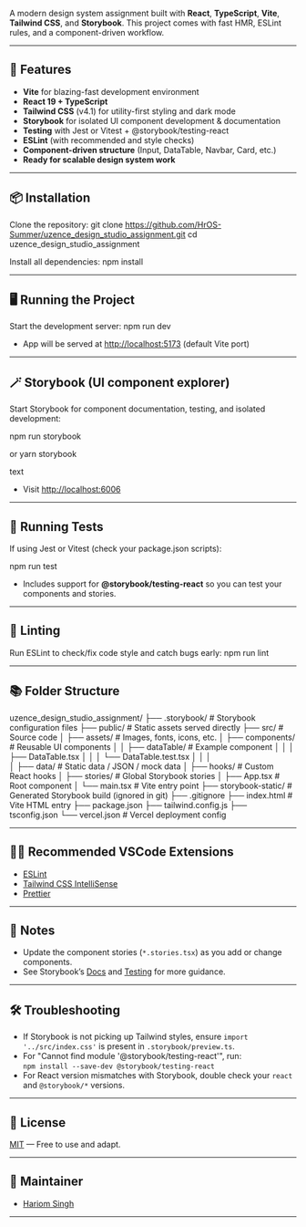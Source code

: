 A modern design system assignment built with **React**, **TypeScript**, **Vite**, **Tailwind CSS**, and **Storybook**. This project comes with fast HMR, ESLint rules, and a component-driven workflow.

---

## 🚀 Features

- **Vite** for blazing-fast development environment
- **React 19 + TypeScript**
- **Tailwind CSS** (v4.1) for utility-first styling and dark mode
- **Storybook** for isolated UI component development & documentation
- **Testing** with Jest or Vitest + @storybook/testing-react
- **ESLint** (with recommended and style checks)
- **Component-driven structure** (Input, DataTable, Navbar, Card, etc.)
- **Ready for scalable design system work**

---

## 📦 Installation

Clone the repository:
git clone https://github.com/HrOS-Summer/uzence_design_studio_assignment.git
cd uzence_design_studio_assignment


Install all dependencies:
npm install


---

## 🖥️ Running the Project

Start the development server:
npm run dev



- App will be served at [http://localhost:5173](http://localhost:5173) (default Vite port)

---

## 🪄 Storybook (UI component explorer)

Start Storybook for component documentation, testing, and isolated development:

npm run storybook

or
yarn storybook

text
- Visit [http://localhost:6006](http://localhost:6006)

---

## 🧪 Running Tests

If using Jest or Vitest (check your package.json scripts):

npm run test


- Includes support for **@storybook/testing-react** so you can test your components and stories.

---

## 💅 Linting

Run ESLint to check/fix code style and catch bugs early:
npm run lint

---


## 📚 Folder Structure

uzence_design_studio_assignment/
├── .storybook/              # Storybook configuration files
├── public/                  # Static assets served directly
├── src/                     # Source code
│   ├── assets/              # Images, fonts, icons, etc.
│   ├── components/          # Reusable UI components
│   │   ├── dataTable/          # Example component
│   │   │   ├── DataTable.tsx
│   │   │   └── DataTable.test.tsx
│   │   │   
│   ├── data/                # Static data / JSON / mock data
│   ├── hooks/               # Custom React hooks
│   ├── stories/             # Global Storybook stories
│   ├── App.tsx              # Root component
│   └── main.tsx             # Vite entry point
├── storybook-static/        # Generated Storybook build (ignored in git)
├── .gitignore
├── index.html               # Vite HTML entry
├── package.json
├── tailwind.config.js
├── tsconfig.json
└── vercel.json              # Vercel deployment config

---

## 🧑‍💻 Recommended VSCode Extensions

- [ESLint](https://marketplace.visualstudio.com/items?itemName=dbaeumer.vscode-eslint)
- [Tailwind CSS IntelliSense](https://marketplace.visualstudio.com/items?itemName=bradlc.vscode-tailwindcss)
- [Prettier](https://marketplace.visualstudio.com/items?itemName=esbenp.prettier-vscode)

---

## 📝 Notes

- Update the component stories (`*.stories.tsx`) as you add or change components.
- See Storybook’s [Docs](https://storybook.js.org/docs/writing-docs) and [Testing](https://storybook.js.org/docs/writing-tests) for more guidance.

---

## 🛠️ Troubleshooting

- If Storybook is not picking up Tailwind styles, ensure `import '../src/index.css'` is present in `.storybook/preview.ts`.
- For "Cannot find module '@storybook/testing-react'", run:  
  `npm install --save-dev @storybook/testing-react`
- For React version mismatches with Storybook, double check your `react` and `@storybook/*` versions.

---

## 📄 License

[MIT](LICENSE) — Free to use and adapt.

---

## 👤 Maintainer

- [Hariom Singh](https://github.com/HrOS-Summer)

---




